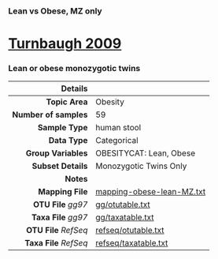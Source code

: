 ### Lean vs Obese, MZ only
# [Turnbaugh 2009]( ../docs/turnbaugh_twins.html )
### Lean or obese monozygotic twins

| Details                   |                                                           |
| ------------------------: |-----------------------------------------------------------|
| **Topic Area**                | Obesity                                                |
| **Number of samples**         | 59                                         |
| **Sample Type**               | human stool                                         |
| **Data Type**                 | Categorical                                           |
| **Group Variables**           | OBESITYCAT: Lean, Obese                                          |
| **Subset Details**            | Monozygotic Twins Only                                  |
| **Notes**                     |                                          |
| **Mapping File**              | [mapping-obese-lean-MZ.txt]( ../datasets/turnbaugh_twins/mapping-obese-lean-MZ.txt)        |
| **OTU File** *gg97*           | [gg/otutable.txt]( ../datasets/turnbaugh_twins/gg/otutable.txt)          |
| **Taxa File** *gg97*          | [gg/taxatable.txt]( ../datasets/turnbaugh_twins/gg/taxatable.txt)        |
| **OTU File** *RefSeq*         | [refseq/otutable.txt]( ../datasets/turnbaugh_twins/refseq/otutable.txt)  |
| **Taxa File** *RefSeq*        | [refseq/taxatable.txt]( ../datasets/turnbaugh_twins/refseq/taxatable.txt)|